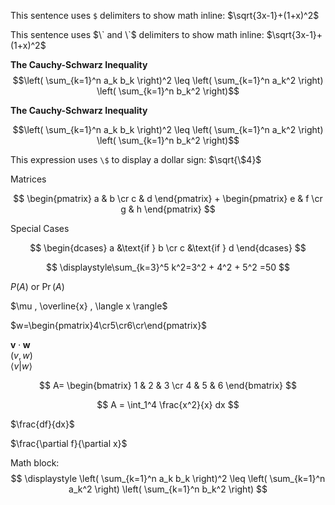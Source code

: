 This sentence uses `$` delimiters to show math inline:  $\sqrt{3x-1}+(1+x)^2$

This sentence uses $\` and \`$ delimiters to show math inline:  $`\sqrt{3x-1}+(1+x)^2`$

**The Cauchy-Schwarz Inequality**
$$\left( \sum_{k=1}^n a_k b_k \right)^2 \leq \left( \sum_{k=1}^n a_k^2 \right) \left( \sum_{k=1}^n b_k^2 \right)$$

**The Cauchy-Schwarz Inequality**

```math
\left( \sum_{k=1}^n a_k b_k \right)^2 \leq \left( \sum_{k=1}^n a_k^2 \right) \left( \sum_{k=1}^n b_k^2 \right)
```

This expression uses `\$` to display a dollar sign: $`\sqrt{\$4}`$

Matrices

$$
\begin{pmatrix}
a & b \cr
c & d
\end{pmatrix}
+
\begin{pmatrix}
e & f \cr
g & h
\end{pmatrix}
$$

Special Cases

$$
\begin{dcases}
   a &\text{if } b \cr
   c &\text{if } d
\end{dcases}
$$

$$
\displaystyle\sum_{k=3}^5 k^2=3^2 + 4^2 + 5^2 =50
$$

$P(A)$ or $\Pr(A)$

$\mu , \overline{x} , \langle x \rangle$

$w=\begin{pmatrix}4\cr5\cr6\cr\end{pmatrix}$

$\mathbf{v} \cdot \mathbf{w}$<br>$(v,w)$<br>$\left<v | w\right>$

$$
A=
\begin{bmatrix}
1 & 2 & 3 \cr
4 & 5 & 6
\end{bmatrix}
$$

$$
A = \int_1^4 \frac{x^2}{x} dx
$$

$\frac{df}{dx}$

$\frac{\partial f}{\partial x}$

Math block:
$$
\displaystyle
\left( \sum_{k=1}^n a_k b_k \right)^2
\leq
\left( \sum_{k=1}^n a_k^2 \right)
\left( \sum_{k=1}^n b_k^2 \right)
$$

